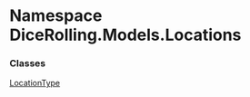 # <a id="DiceRolling_Models_Locations"></a> Namespace DiceRolling.Models.Locations

### Classes

 [LocationType](DiceRolling.Models.Locations.LocationType.md)

